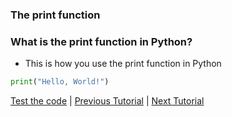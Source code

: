 ### The print function

### What is the print function in Python?

* This is how you use the print function in Python
```python
print("Hello, World!")
```
[Test the code](https://onlinegdb.com) | <a href="tutorial1.html">Previous Tutorial</a> | <a href="tutorial3">Next Tutorial</a>
